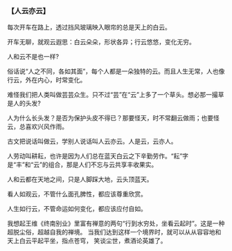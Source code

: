 ### 【人云亦云】

每次开车在路上，透过挡风玻璃映入眼帘的总是天上的白云。

开车无聊，就观云遐思：白云朵朵，形状各异；行云悠悠，变化无穷。

人和云不是也一样?

俗话说“人之不同，各如其面”，每个人都是一朵独特的云。而且人生无常，人也像行云，外在内心，时常变化。

难怪我们把人类叫做芸芸众生。只不过“芸”在“云”上多了一个草头。想必那一撮草是人的头发?

人为什么长头发？是否为保护头皮不得已？那要怪天，时不常翻云做雨；也要怪云，总喜欢兴风作雨。

古文把说话叫做云，学别人说话叫人云亦云。人是云，云亦人。

人劳动叫耕耘，也许是因为人们总在蓝天白云之下辛勤劳作。“耘”字是“丰”和“云”的组合，那是人们不忘与云共享丰收果实。

人和云都在天地之间，只是人脚踩大地，云头顶蓝天。

看人如观云，不管什么面孔脾性，都应该尊重欣赏。

人生如行云，不管命运如何变化，都应该应付自如。

我想起王维《终南别业》里富有禅意的两句“行到水穷处，坐看云起时”。这是一种超脱尘俗，超越自我的禅境。
当我们达到这样一个境界时，就可以从从容容地和天上白云平起平坐，指点苍穹， 笑谈尘世，煮酒论英雄了。
 

